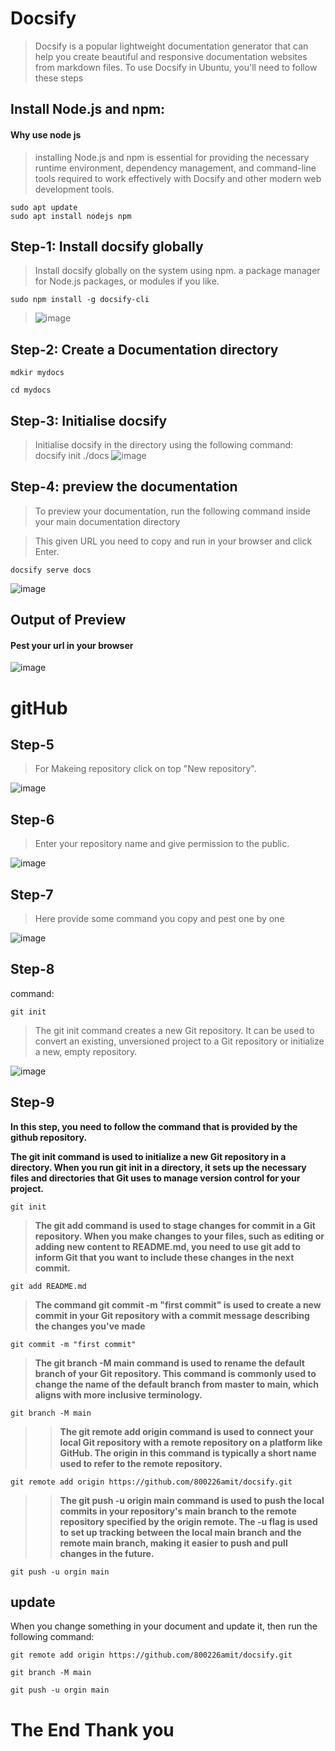 



# Docsify


>
> Docsify is a popular lightweight documentation generator that can help you create beautiful and responsive documentation websites from markdown files. To use Docsify in Ubuntu, you'll need to follow these steps


## Install Node.js and npm:

#### Why use node js 
> installing Node.js and npm is essential for providing the necessary runtime environment, dependency management, and command-line tools required to work effectively with Docsify and other modern web development tools.

```
sudo apt update
sudo apt install nodejs npm
```

## Step-1: Install docsify globally

> Install docsify globally on the system using npm.  a package manager for Node.js packages, or modules if you like.
>



```
sudo npm install -g docsify-cli
```

> ![image](./image/step-1.1.png)
>

## Step-2: Create a Documentation directory



```
mdkir mydocs
```


```
cd mydocs
```



## Step-3: Initialise docsify  
> Initialise docsify in the directory using the following command: docsify init ./docs
![image](./image/step-3.png)


## Step-4: preview the documentation
> To preview your documentation, run the following command inside your main documentation directory

>This given URL you need to copy and run in your browser and click Enter.

```
docsify serve docs
```



![image](./imgage/../image/localhosturl.png)



## Output of Preview

#### Pest your url in your browser

![image](./image/browserurl.png)


# gitHub


## Step-5

> For Makeing repository click on top "New repository".

![image](./image/newrepocc.png)

## Step-6 

> Enter your repository name and give permission to the public.

![image](./image/newreponame.png)

## Step-7 

> Here provide some command you copy and pest one by one

![image](image/commandinterphais.png)

## Step-8 

command:

```
git init

```
>   The git init command creates a new Git repository. It can be used to convert an existing, unversioned project to a Git repository or initialize a new, empty repository.

![image](image/gitinit.png)

## Step-9


 **In this step, you need to follow the command that is provided by the github repository.**


 **The git init command is used to initialize a new Git repository in a directory. When you run git init in a directory, it sets up the necessary files and directories that Git uses to manage version control for your project.**

> 
```
git init
```

>  **The git add command is used to stage changes for commit in a Git repository. When you make changes to your files, such as editing or adding new content to README.md, you need to use git add to inform Git that you want to include these changes in the next commit.**


```
git add README.md

```
> **The command git commit -m "first commit" is used to create a new commit in your Git repository with a commit message describing the changes you've made**

```
git commit -m "first commit"

```

> **The git branch -M main command is used to rename the default branch of your Git repository. This command is commonly used to change the name of the default branch from master to main, which aligns with more inclusive terminology.**

```
git branch -M main

```
>> **The git remote add origin command is used to connect your local Git repository with a remote repository on a platform like GitHub. The origin in this command is typically a short name used to refer to the remote repository.**

```
git remote add origin https://github.com/800226amit/docsify.git

```

>> **The git push -u origin main command is used to push the local commits in your repository's main branch to the remote repository specified by the origin remote. The -u flag is used to set up tracking between the local main branch and the remote main branch, making it easier to push and pull changes in the future.**

```
git push -u orgin main

```


## update 




When you change something in your document and update it, then run the following command:



```
git remote add origin https://github.com/800226amit/docsify.git

```


```
git branch -M main 

```


```
git push -u orgin main

```


# The End     Thank you
